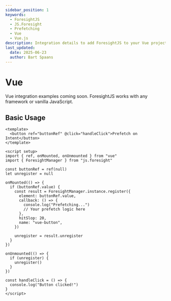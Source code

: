 ```yaml
---
sidebar_position: 1
keywords:
  - ForesightJS
  - JS.Foresight
  - Prefetching
  - Vue
  - Vue.js
description: Integration details to add ForesightJS to your Vue projects
last_updated:
  date: 2025-06-23
  author: Bart Spaans
---
```


# Vue

Vue integration examples coming soon. ForesightJS works with any framework or vanilla JavaScript.

## Basic Usage

```vue
<template>
  <button ref="buttonRef" @click="handleClick">Prefetch on Intent</button>
</template>

<script setup>
import { ref, onMounted, onUnmounted } from "vue"
import { ForesightManager } from "js.foresight"

const buttonRef = ref(null)
let unregister = null

onMounted(() => {
  if (buttonRef.value) {
    const result = ForesightManager.instance.register({
      element: buttonRef.value,
      callback: () => {
        console.log("Prefetching...")
        // Your prefetch logic here
      },
      hitSlop: 20,
      name: "vue-button",
    })

    unregister = result.unregister
  }
})

onUnmounted(() => {
  if (unregister) {
    unregister()
  }
})

const handleClick = () => {
  console.log("Button clicked!")
}
</script>
```
